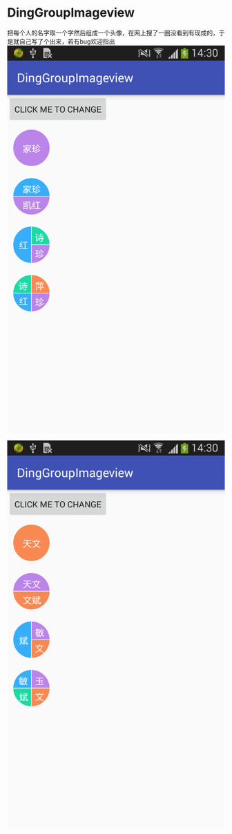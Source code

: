 # DingGroupImageview

把每个人的名字取一个字然后组成一个头像，在网上搜了一圈没看到有现成的，于是就自己写了个出来，若有bug欢迎指出
 ![image](https://github.com/peterforme/DingGroupImageview/blob/master/%E6%95%88%E6%9E%9C%E5%9B%BE/360%E6%89%8B%E6%9C%BA%E5%8A%A9%E6%89%8B%E6%88%AA%E5%9B%BE0313_14_30_01.png)

 ![image](https://github.com/peterforme/DingGroupImageview/blob/master/%E6%95%88%E6%9E%9C%E5%9B%BE/360%E6%89%8B%E6%9C%BA%E5%8A%A9%E6%89%8B%E6%88%AA%E5%9B%BE0313_14_31_01.png)

